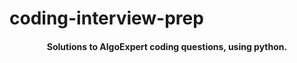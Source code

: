 # coding-interview-prep

<h4 align="center">Solutions to AlgoExpert coding questions, using python.</h4>